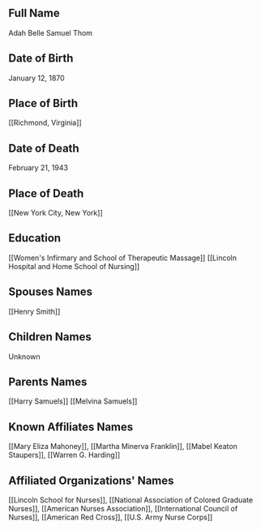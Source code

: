 ## Full Name
Adah Belle Samuel Thom

## Date of Birth
January 12, 1870

## Place of Birth
[[Richmond, Virginia]]

## Date of Death
February 21, 1943

## Place of Death
[[New York City, New York]]

## Education
[[Women's Infirmary and School of Therapeutic Massage]]
[[Lincoln Hospital and Home School of Nursing]]

## Spouses Names
[[Henry Smith]]

## Children Names
Unknown

## Parents Names
[[Harry Samuels]]
[[Melvina Samuels]]

## Known Affiliates Names
[[Mary Eliza Mahoney]], [[Martha Minerva Franklin]], [[Mabel Keaton Staupers]], [[Warren G. Harding]]

## Affiliated Organizations' Names
[[Lincoln School for Nurses]], [[National Association of Colored Graduate Nurses]], [[American Nurses Association]], [[International Council of Nurses]], [[American Red Cross]], [[U.S. Army Nurse Corps]]

